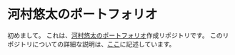 # 河村悠太のポートフォリオ

初めまして。
これは、[河村悠太のポートフォリオ](https://kawachann.com)作成リポジトリです。
このリポジトリについての詳細な説明は、[ここ](./src/README.md)に記述しています。
